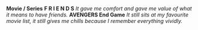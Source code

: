 **Movie / Series**
**F R I E N D S**
_It gave me comfort and gave me value of what it means to have friends._
**AVENGERS End Game**
_It still sits at my favourite movie list, it still gives me chills because I remember everything vividly._
